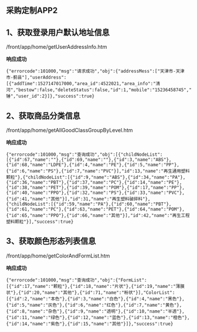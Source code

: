 ## 采购定制APP2 ##

## 1、获取登录用户默认地址信息 ##

/front/app/home/getUserAddressInfo.htm 

**响应成功**

    {"errorcode":101000,"msg":"请求成功","obj":{"addressMess":["天津市-天津市-蓟县"],"userAddress":[{"addTime":1527147017000,"area_id":4522021,"area_info":"清河","bestow":false,"deleteStatus":false,"id":1,"mobile":"15236458745","telephone":"15236456896","trueName":"铁锤","user_id":2}]},"success":true}


## 2、获取商品分类信息 ##

/front/app/home/getAllGoodClassGroupByLevel.htm


**响应成功**

    {"errorcode":101000,"msg":"查询成功","obj":[{"childNodeList":[{"id":67,"name":""},{"id":69,"name":""},{"id":3,"name":"ABS"},{"id":68,"name":"LDPE"},{"id":4,"name":"PE"},{"id":5,"name":"PP"},{"id":6,"name":"PS"},{"id":7,"name":"PVC"}],"id":13,"name":"再生通用塑料颗粒"},{"childNodeList":[{"id":9,"name":"ABS"},{"id":34,"name":"PA"},{"id":36,"name":"PBT"},{"id":37,"name":"PC"},{"id":14,"name":"PE"},{"id":38,"name":"PET"},{"id":39,"name":"POM"},{"id":17,"name":"PP"},{"id":40,"name":"PPO"},{"id":32,"name":"PS"},{"id":33,"name":"PVC"},{"id":41,"name":"其他"}],"id":31,"name":"再生塑料破碎料"},{"childNodeList":[{"id":59,"name":"PA"},{"id":60,"name":"PBT"},{"id":61,"name":"PC"},{"id":63,"name":"PET"},{"id":64,"name":"POM"},{"id":65,"name":"PPO"},{"id":66,"name":"其他"}],"id":42,"name":"再生工程塑料颗粒"}],"success":true}

## 3、获取颜色形态列表信息 ##

/front/app/home/getColorAndFormList.htm


**响应成功**

    {"errorcode":101000,"msg":"查询成功","obj":{"FormList":[{"id":17,"name":"颗粒"},{"id":18,"name":"片状"},{"id":19,"name":"薄膜状"},{"id":20,"name":"其他"},{"id":71,"name":"粉状"}],"ColorList":[{"id":2,"name":"本色"},{"id":3,"name":"白色"},{"id":4,"name":"黑色"},{"id":5,"name":"灰色"},{"id":6,"name":"红色"},{"id":7,"name":"黄色"},{"id":8,"name":"杂色"},{"id":9,"name":"透明"},{"id":10,"name":"半透"},{"id":11,"name":"绿色"},{"id":12,"name":"蓝色"},{"id":13,"name":"橙色"},{"id":14,"name":"紫色"},{"id":15,"name":"其他"}]},"success":true}